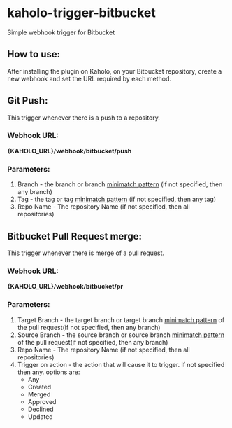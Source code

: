 # kaholo-trigger-bitbucket
Simple webhook trigger for Bitbucket

## How to use:
After installing the plugin on Kaholo,
on your Bitbucket repository, create a new webhook and set the URL required by each method.

## Git Push:
This trigger whenever there is a push to a repository.

### Webhook URL:
**{KAHOLO_URL}/webhook/bitbucket/push**

### Parameters:
1) Branch - the branch or branch [minimatch pattern](https://github.com/isaacs/minimatch#readme) (if not specified, then any branch)
2) Tag - the tag or tag [minimatch pattern](https://github.com/isaacs/minimatch#readme) (if not specified, then any tag)
3) Repo Name - The repository Name (if not specified, then all repositories)

## Bitbucket Pull Request merge:
This trigger whenever there is merge of a pull request.

### Webhook URL:
**{KAHOLO_URL}/webhook/bitbucket/pr**

### Parameters:
1) Target Branch - the target branch or target branch [minimatch pattern](https://github.com/isaacs/minimatch#readme) of the pull request(if not specified, then any branch)
1) Source Branch - the source branch or source branch [minimatch pattern](https://github.com/isaacs/minimatch#readme) of the pull request(if not specified, then any branch)
3) Repo Name - The repository Name (if not specified, then all repositories)
4) Trigger on action - the action that will cause it to trigger. if not specified then any. options are: 
    - Any
    - Created
    - Merged
    - Approved
    - Declined
    - Updated